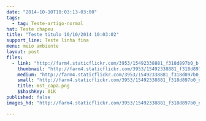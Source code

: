 ```yaml
---
date: "2014-10-10T10:03:13-03:00"
tags:
  - tag: Teste-artigo-normal
hat: Teste chapeu
title: "Teste titulo 10/10/2014 10:03:02"
support_line: Teste linha fina
menu: meio ambiente
layout: post
files:
  - link: "http://farm4.staticflickr.com/3953/15492338881_f318d897b0_b.jpg"
    thumbnail: "http://farm4.staticflickr.com/3953/15492338881_f318d897b0_t.jpg"
    medium: "http://farm4.staticflickr.com/3953/15492338881_f318d897b0_z.jpg"
    small: "http://farm4.staticflickr.com/3953/15492338881_f318d897b0_n.jpg"
    title: mst_capa.png
    $$hashKey: 01K
published: false
images_hd: "http://farm4.staticflickr.com/3953/15492338881_f318d897b0_n.jpg"

---
```

